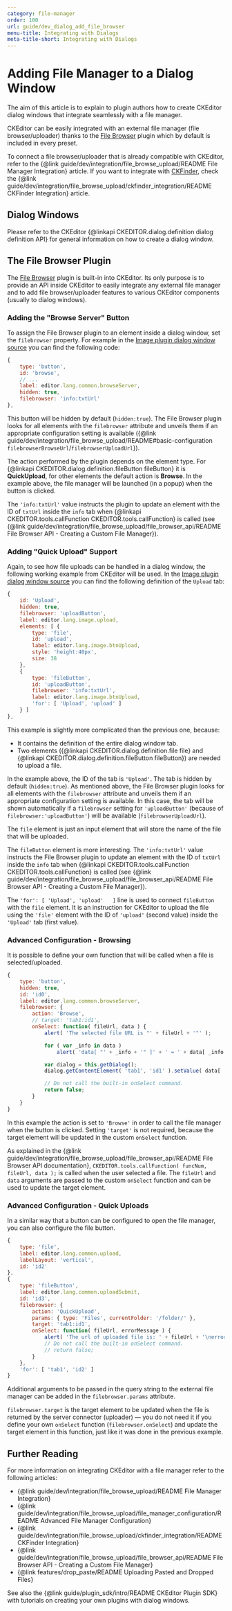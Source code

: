 ```yaml
---
category: file-manager
order: 100
url: guide/dev_dialog_add_file_browser
menu-title: Integrating with Dialogs
meta-title-short: Integrating with Dialogs
---
```

<!--
Copyright (c) 2003-2020, CKSource - Frederico Knabben. All rights reserved.
For licensing, see LICENSE.md.
-->

# Adding File Manager to a Dialog Window

The aim of this article is to explain to plugin authors how to create CKEditor dialog windows that integrate seamlessly with a file manager.

<info-box info=""> CKEditor can be easily integrated with an external file manager (file browser/uploader) thanks to the <a href="https://ckeditor.com/cke4/addon/filebrowser">File Browser</a> plugin which by default is included in every preset.
</info-box>

To connect a file browser/uploader that is already compatible with CKEditor, refer to the {@link guide/dev/integration/file_browse_upload/README File Manager Integration} article. If you want to integrate with [CKFinder](http://cksource.com/ckfinder/),
check the {@link guide/dev/integration/file_browse_upload/ckfinder_integration/README CKFinder Integration} article.

## Dialog Windows

Please refer to the CKEditor {@linkapi CKEDITOR.dialog.definition dialog definition API} for general information on how to create a dialog window.

## The File Browser Plugin

The [File Browser](https://ckeditor.com/cke4/addon/filebrowser) plugin is built-in into CKEditor. Its only purpose is to provide an API inside CKEditor to easily integrate any external file manager and to add file browser/uploader features to various CKEditor components (usually to dialog windows).

### Adding the "Browse Server" Button

To assign the File Browser plugin to an element inside a dialog window, set the `filebrowser` property. For example in the [Image plugin dialog window source](https://github.com/ckeditor/ckeditor4/blob/master/plugins/image/dialogs/image.js) you can find the following code:

```js
{
	type: 'button',
	id: 'browse',
	// ...
	label: editor.lang.common.browseServer,
	hidden: true,
	filebrowser: 'info:txtUrl'
},
```

This button will be hidden by default (`hidden:true`). The File Browser plugin looks for all elements with the `filebrowser` attribute and unveils them if an appropriate configuration setting is available ({@link guide/dev/integration/file_browse_upload/README#basic-configuration `filebrowserBrowseUrl`/`filebrowserUploadUrl`}).

The action performed by the plugin depends on the element type. For {@linkapi CKEDITOR.dialog.definition.fileButton fileButton}
it is **QuickUpload**, for other elements the default action is **Browse**. In the example above, the file manager will be launched (in
a popup) when the button is clicked.

The `'info:txtUrl'` value instructs the plugin to update an element with the ID of `txtUrl` inside the `info` tab when {@linkapi CKEDITOR.tools.callFunction CKEDITOR.tools.callFunction} is called (see {@link guide/dev/integration/file_browse_upload/file_browser_api/README File Browser API - Creating a Custom File Manager}).

### Adding "Quick Upload" Support

Again, to see how file uploads can be handled in a dialog window, the following working example from CKEditor will be used. In the [Image plugin dialog window source](https://github.com/ckeditor/ckeditor4/blob/master/plugins/image/dialogs/image.js) you can find the following definition of the `Upload` tab:

```js
{
	id: 'Upload',
	hidden: true,
	filebrowser: 'uploadButton',
	label: editor.lang.image.upload,
	elements: [ {
		type: 'file',
		id: 'upload',
		label: editor.lang.image.btnUpload,
		style: 'height:40px',
		size: 38
	},
	{
		type: 'fileButton',
		id: 'uploadButton',
		filebrowser: 'info:txtUrl',
		label: editor.lang.image.btnUpload,
		'for': [ 'Upload', 'upload' ]
	} ]
},
```

This example is slightly more complicated than the previous one, because:

* It contains the definition of the entire dialog window tab.
* Two elements ({@linkapi CKEDITOR.dialog.definition.file file} and {@linkapi CKEDITOR.dialog.definition.fileButton fileButton}) are needed to upload a file.

In the example above, the ID of the tab is `'Upload'`. The tab is hidden by default (`hidden:true`). As mentioned above, the File Browser plugin looks for all elements with the `filebrowser` attribute and unveils them if an appropriate configuration setting is available. In this case, the tab will be shown automatically if a `filebrowser` setting for `'uploadButton'` (because of `filebrowser:'uploadButton'`) will be available (`filebrowserUploadUrl`).

The `file` element is just an input element that will store the name of the file that will be uploaded.

The `fileButton` element is more interesting. The `'info:txtUrl'` value instructs the File Browser plugin to update an element with the ID of `txtUrl` inside the `info` tab when {@linkapi CKEDITOR.tools.callFunction CKEDITOR.tools.callFunction} is called (see {@link guide/dev/integration/file_browse_upload/file_browser_api/README File Browser API - Creating a Custom File Manager}).

The `'for': [ 'Upload', 'upload'   ]` line is used to connect `fileButton` with the `file` element. It is an instruction for CKEditor to upload the file using the `'file'` element with the ID of `'upload'` (second value) inside the `'Upload'` tab (first value).

### Advanced Configuration - Browsing

It is possible to define your own function that will be called when a file is selected/uploaded.

```js
{
	type: 'button',
	hidden: true,
	id: 'id0',
	label: editor.lang.common.browseServer,
	filebrowser: {
		action: 'Browse',
		// target: 'tab1:id1',
		onSelect: function( fileUrl, data ) {
			alert( 'The selected file URL is "' + fileUrl + '"' );

			for ( var _info in data )
				alert( 'data[ "' + _info + '" ]' + ' = ' + data[ _info ] );

			var dialog = this.getDialog();
			dialog.getContentElement( 'tab1', 'id1' ).setValue( data[ 'fileUrl' ] );

			// Do not call the built-in onSelect command.
			return false;
		}
	}
}
```

In this example the action is set to `'Browse'` in order to call the file manager when the button is clicked. Setting `'target'` is not required, because the target element will be updated in the custom `onSelect` function.

As explained in the {@link guide/dev/integration/file_browse_upload/file_browser_api/README File Browser API documentation}, `CKEDITOR.tools.callFunction( funcNum, fileUrl, data );` is called when the user selected a file. The `fileUrl` and `data` arguments are passed to the custom `onSelect` function and can be used to update the target element.

### Advanced Configuration - Quick Uploads

In a similar way that a button can be configured to open the file manager, you can also configure the file button.

```js
{
	type: 'file',
	label: editor.lang.common.upload,
	labelLayout: 'vertical',
	id: 'id2'
},
{
	type: 'fileButton',
	label: editor.lang.common.uploadSubmit,
	id: 'id3',
	filebrowser: {
		action: 'QuickUpload',
		params: { type: 'Files', currentFolder: '/folder/' },
		target: 'tab1:id1',
		onSelect: function( fileUrl, errorMessage ) {
			alert( 'The url of uploaded file is: ' + fileUrl + '\nerrorMessage: ' + errorMessage );
			// Do not call the built-in onSelect command.
			// return false;
		}
	},
	'for': [ 'tab1', 'id2' ]
}
```

Additional arguments to be passed in the query string to the external file manager can be added in the `filebrowser.params` attribute.

`filebrowser.target` is the target element to be updated when the file is returned by the server connector (uploader) &mdash; you do not need it if you define your own `onSelect` function (`filebrowser.onSelect`) and update the target element in this function, just like it was done in the previous example.

## Further Reading

For more information on integrating CKEditor with a file manager refer to the following articles:

* {@link guide/dev/integration/file_browse_upload/README File Manager Integration}
* {@link guide/dev/integration/file_browse_upload/file_manager_configuration/README Advanced File Manager Configuration}
* {@link guide/dev/integration/file_browse_upload/ckfinder_integration/README CKFinder Integration}
* {@link guide/dev/integration/file_browse_upload/file_browser_api/README File Browser API - Creating a Custom File Manager}
* {@link features/drop_paste/README Uploading Pasted and Dropped Files}

See also the {@link guide/plugin_sdk/intro/README CKEditor Plugin SDK} with tutorials on creating your own plugins with dialog windows.
